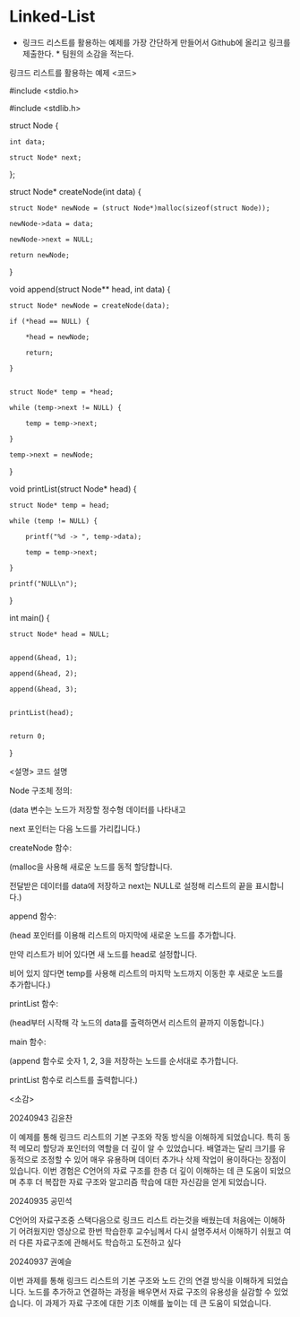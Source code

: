# Linked-List
* 링크드 리스트를 활용하는 예제를 가장 간단하게 만들어서 Github에 올리고 링크를 제출한다. * 팀원의 소감을 적는다.


링크드 리스트를 활용하는 예제 <코드>

#include <stdio.h>

#include <stdlib.h>

struct Node {
    
    int data;          

    struct Node* next;  

};

struct Node* createNode(int data) {
    
    struct Node* newNode = (struct Node*)malloc(sizeof(struct Node)); 
    
    newNode->data = data;
    
    newNode->next = NULL;
    
    return newNode;
}


void append(struct Node** head, int data) {
    
    struct Node* newNode = createNode(data);
    
    if (*head == NULL) { 
        
        *head = newNode;
        
        return;
    
    }

    
    struct Node* temp = *head;
    
    while (temp->next != NULL) { 
       
        temp = temp->next;
   
    }

    temp->next = newNode; 

}

void printList(struct Node* head) {
 
    struct Node* temp = head;
  
    while (temp != NULL) {
   
        printf("%d -> ", temp->data);
    
        temp = temp->next;
   
    }
  
    printf("NULL\n");

}



int main() {
  
    struct Node* head = NULL; 

   
    append(&head, 1); 
   
    append(&head, 2);
    
    append(&head, 3);

  
    printList(head); 

  
    return 0;

}


<설명>
코드 설명

Node 구조체 정의:

(data 변수는 노드가 저장할 정수형 데이터를 나타내고

next 포인터는 다음 노드를 가리킵니다.)



createNode 함수:

(malloc을 사용해 새로운 노드를 동적 할당합니다.

전달받은 데이터를 data에 저장하고 next는 NULL로 설정해 리스트의 끝을 표시합니다.)


append 함수:

(head 포인터를 이용해 리스트의 마지막에 새로운 노드를 추가합니다.

만약 리스트가 비어 있다면 새 노드를 head로 설정합니다.

비어 있지 않다면 temp를 사용해 리스트의 마지막 노드까지 이동한 후 새로운 노드를 추가합니다.)



printList 함수:

(head부터 시작해 각 노드의 data를 출력하면서 리스트의 끝까지 이동합니다.)


main 함수:

(append 함수로 숫자 1, 2, 3을 저장하는 노드를 순서대로 추가합니다.

printList 함수로 리스트를 출력합니다.)

<소감>

20240943 김윤찬

이 예제를 통해 링크드 리스트의 기본 구조와 작동 방식을 이해하게 되었습니다. 
특히 동적 메모리 할당과 포인터의 역할을 더 깊이 알 수 있었습니다. 
배열과는 달리 크기를 유동적으로 조정할 수 있어 매우 유용하며 
데이터 추가나 삭제 작업이 용이하다는 장점이 있습니다. 
이번 경험은 C언어의 자료 구조를 한층 더 깊이 이해하는 데 큰 도움이 되었으며
추후 더 복잡한 자료 구조와 알고리즘 학습에 대한 자신감을 얻게 되었습니다.

20240935 공민석 

C언어의 자료구조중 스택다음으로 링크드 리스트 라는것을 배웠는데 
처음에는 이해하기 어려웠지만 영상으로 한번 학습한후 
교수님께서 다시 설명주셔서 이해하기 쉬웠고 
여러 다른 자료구조에 관해서도 학습하고 도전하고 싶다

20240937 권예슬

이번 과제를 통해 링크드 리스트의 기본 구조와 노드 간의 연결 방식을 이해하게 되었습니다. 
노드를 추가하고 연결하는 과정을 배우면서 자료 구조의 유용성을 실감할 수 있었습니다. 
이 과제가 자료 구조에 대한 기초 이해를 높이는 데 큰 도움이 되었습니다.
